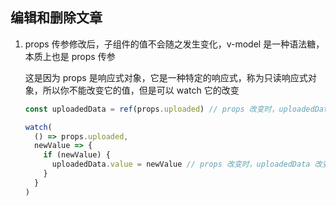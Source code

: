 ## 编辑和删除文章

1. props 传参修改后，子组件的值不会随之发生变化，v-model 是一种语法糖，本质上也是 props 传参

   这是因为 props 是响应式对象，它是一种特定的响应式，称为只读响应式对象，所以你不能改变它的值，但是可以 watch 它的改变

   ```js
   const uploadedData = ref(props.uploaded) // props 改变时，uploadedData 不变
   ```

   ```js
   watch(
     () => props.uploaded,
     newValue => {
       if (newValue) {
         uploadedData.value = newValue // props 改变时，uploadedData 改变
       }
     }
   )
   ```

   

